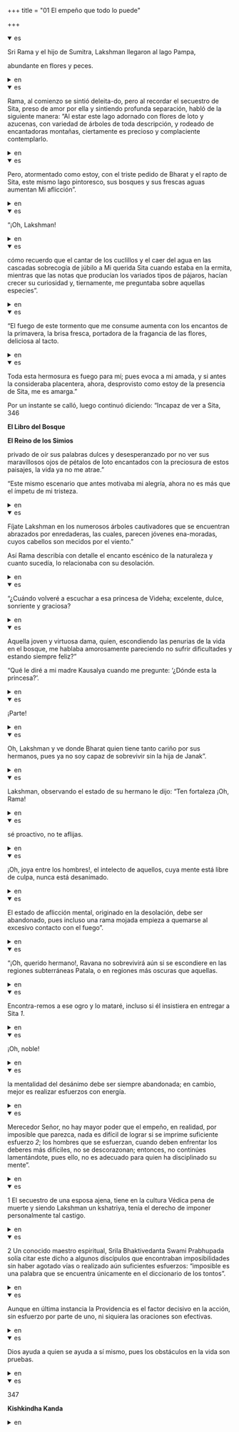 +++
title = "01 El empeño que todo lo puede"

+++
<details open><summary>es</summary>

Sri Rama y el hijo de Sumitra, Lakshman llegaron al lago Pampa,

abundante en flores y peces.
</details>

<details><summary>en</summary>

Sri Rama and Summitra's son, Lakshman arrived at Lake Pampa,

 Abundant in flowers and fish.
</details>

<details open><summary>es</summary>

Rama, al comienzo se sintió deleita-do, pero al recordar el secuestro de Sita, preso de amor por ella y sintiendo profunda separación, habló de la siguiente manera: “Al estar este lago adornado con flores de loto y azucenas, con variedad de árboles de toda descripción, y rodeado de encantadoras montañas, ciertamente es precioso y complaciente contemplarlo.
</details>

<details><summary>en</summary>

Rama, at the beginning he felt delight-do, but remembering the kidnapping of Sita, prison Trees of any description, and surrounded by lovely mountains, it is certainly beautiful and pleased to contemplate it.
</details>

<details open><summary>es</summary>

Pero, atormentado como estoy, con el triste pedido de Bharat y el rapto de Sita, este mismo lago pintoresco, sus bosques y sus frescas aguas aumentan Mi aflicción”.
</details>

<details><summary>en</summary>

But, tormented as I am, with Bharat's sad request and Sita's rapture, this same picturesque lake, his forests and his fresh waters increase my affliction. ”
</details>

<details open><summary>es</summary>

“¡Oh, Lakshman\!
</details>

<details><summary>en</summary>

“Oh, Lakshman \!
</details>

<details open><summary>es</summary>

cómo recuerdo que el cantar de los cuclillos y el caer del agua en las cascadas sobrecogía de júbilo a Mi querida Sita cuando estaba en la ermita, mientras que las notas que producían los variados tipos de pájaros, hacían crecer su curiosidad y, tiernamente, me preguntaba sobre aquellas especies”.
</details>

<details><summary>en</summary>

How I remember that the song of the squatting and falling from water in the waterfalls of joy to my dear located when I was in the hermitage, while the notes produced by the varied types of birds, made their curiosity grow and, tenderly, me I asked about those species. ”
</details>

<details open><summary>es</summary>

“El fuego de este tormento que me consume aumenta con los encantos de la primavera, la brisa fresca, portadora de la fragancia de las flores, deliciosa al tacto.
</details>

<details><summary>en</summary>

“The fire of this torment that consumes me increases with the charms of spring, the fresh breeze, carrier of the fragrance of flowers, delicious to touch.
</details>

<details open><summary>es</summary>

Toda esta hermosura es fuego para mí; pues evoca a mi amada, y si antes la consideraba placentera, ahora, desprovisto como estoy de la presencia de Sita, me es amarga.”

Por un instante se calló, luego continuó diciendo: “Incapaz de ver a Sita, 346

**El Libro del Bosque**

**El Reino de los Simios**

privado de oír sus palabras dulces y desesperanzado por no ver sus maravillosos ojos de pétalos de loto encantados con la preciosura de estos paisajes, la vida ya no me atrae.”

“Este mismo escenario que antes motivaba mi alegría, ahora no es más que el ímpetu de mi tristeza.
</details>

<details><summary>en</summary>

All this beauty is fire for me; Well, it evokes my beloved, and if I first considered it pleasant, now, devoid of how I am from the presence of located, it is bitter. ”

 For a moment he was silent, then he continued to say: “Unable to see Sita, 346

 ** The Book of the Forest **

 ** The kingdom of apes **

 deprived of hearing his sweet and hopeless words for not seeing his wonderful eyes of enchanted lotus petals with the precious of these landscapes, life no longer attracts me. ”

 “This same scenario that previously motivated my joy, now is nothing more than the impetus of my sadness.
</details>

<details open><summary>es</summary>

Fíjate Lakshman en los numerosos árboles cautivadores que se encuentran abrazados por enredaderas, las cuales, parecen jóvenes ena-moradas, cuyos cabellos son mecidos por el viento.”

Así Rama describía con detalle el encanto escénico de la naturaleza y cuanto sucedía, lo relacionaba con su desolación.
</details>

<details><summary>en</summary>

Look Lakshman in the numerous captivating trees that are embraced by vines, which seem to be in-the-line young people, whose hair is rocked by the wind. ”

 Thus Rama described in detail the scenic charm of nature and how much happened, related to its desolation.
</details>

<details open><summary>es</summary>

“¿Cuándo volveré a escuchar a esa princesa de Videha; excelente, dulce, sonriente y graciosa?
</details>

<details><summary>en</summary>

“When I will listen to that video video princess again; Excellent, sweet, smiling and funny?
</details>

<details open><summary>es</summary>

Aquella joven y virtuosa dama, quien, escondiendo las penurias de la vida en el bosque, me hablaba amorosamente pareciendo no sufrir dificultades y estando siempre feliz?”

“Qué le diré a mi madre Kausalya cuando me pregunte: ‘¿Dónde esta la princesa?’.
</details>

<details><summary>en</summary>

That young and virtuous lady, who, hiding the hardships of life in the forest, spoke lovingly seemed not to suffer difficulties and always happy? "

 “What will I tell my mother Kausalya when I ask me:‘ Where is the princess? ’
</details>

<details open><summary>es</summary>

¡Parte\!
</details>

<details><summary>en</summary>

Part\!
</details>

<details open><summary>es</summary>

Oh, Lakshman y ve donde Bharat quien tiene tanto cariño por sus hermanos, pues ya no soy capaz de sobrevivir sin la hija de Janak”.
</details>

<details><summary>en</summary>

Oh, Lakshman and sees where Bharat who has so much love for his brothers, because I am no longer able to survive without Janak's daughter. ”
</details>

<details open><summary>es</summary>

Lakshman, observando el estado de su hermano le dijo: “Ten fortaleza ¡Oh, Rama\!
</details>

<details><summary>en</summary>

Lakshman, observing his brother's state, he said: “Have strength Oh, Rama \!
</details>

<details open><summary>es</summary>

sé proactivo, no te aflijas.
</details>

<details><summary>en</summary>

Be proactive, do not Afli.
</details>

<details open><summary>es</summary>

¡Oh, joya entre los hombres\!, el intelecto de aquellos, cuya mente está libre de culpa, nunca está desanimado.
</details>

<details><summary>en</summary>

Oh, jewel among men \!, The intellect of those, whose mind is free of guilt, is never discouraged.
</details>

<details open><summary>es</summary>

El estado de aflicción mental, originado en la desolación, debe ser abandonado, pues incluso una rama mojada empieza a quemarse al excesivo contacto con el fuego”.
</details>

<details><summary>en</summary>

The state of mental affliction, originated in desolation, must be abandoned, since even a wet branch begins to burn when excessive contact with fire. ”
</details>

<details open><summary>es</summary>

“¡Oh, querido hermano\!, Ravana no sobrevivirá aún si se escondiere en las regiones subterráneas Patala, o en regiones más oscuras que aquellas.
</details>

<details><summary>en</summary>

“Oh, dear brother \! Ravana will not survive even if it is hidden in Patala underground regions, or in darker regions than those.
</details>

<details open><summary>es</summary>

Encontra-remos a ese ogro y lo mataré, incluso si él insistiera en entregar a Sita *1*.
</details>

<details><summary>en</summary>

We will find that ogre and kill him, even if he insisted on delivering to Sita *1 *.
</details>

<details open><summary>es</summary>

¡Oh, noble\!
</details>

<details><summary>en</summary>

Oh, noble \!
</details>

<details open><summary>es</summary>

la mentalidad del desánimo debe ser siempre abandonada; en cambio, mejor es realizar esfuerzos con energía.
</details>

<details><summary>en</summary>

The mentality of discouragement must always be abandoned; Instead, it is better to make energy efforts.
</details>

<details open><summary>es</summary>

Merecedor Señor, no hay mayor poder que el empeño, en realidad, por imposible que parezca, nada es difícil de lograr si se imprime suficiente esfuerzo *2*; los hombres que se esfuerzan, cuando deben enfrentar los deberes más difíciles, no se descorazonan; entonces, no continúes lamentándote, pues ello, no es adecuado para quien ha disciplinado su mente”.
</details>

<details><summary>en</summary>

Deserving Lord, there is no greater power than the effort, in reality, as impossible for it to seem, nothing is difficult to achieve if enough effort is printed *2 *; The men who strive, when they must face the most difficult duties, do not discourage; Then, do not continue regretting, because this is not suitable for those who have disciplined his mind. ”
</details>

<details open><summary>es</summary>

1 El secuestro de una esposa ajena, tiene en la cultura Védica pena de muerte y siendo Lakshman un kshatriya, tenía el derecho de imponer personalmente tal castigo.
</details>

<details><summary>en</summary>

1 The kidnapping of a foreign wife, has a kshatriya in the Vedic Vedic culture, had the right to personally impose such punishment.
</details>

<details open><summary>es</summary>

2 Un conocido maestro espiritual, Srila Bhaktivedanta Swami Prabhupada solía citar este dicho a algunos discípulos que encontraban imposibilidades sin haber agotado vías o realizado aún suficientes esfuerzos: “imposible es una palabra que se encuentra únicamente en el diccionario de los tontos”.
</details>

<details><summary>en</summary>

2 A well -known spiritual teacher, Srila Bhaktivedanta Swami Prabhupada used to quote this said disciples who found impossibility without having exhausted roads or still made enough efforts: "Impossible is a word that is found only in the dictionary of the fools."
</details>

<details open><summary>es</summary>

Aunque en última instancia la Providencia es el factor decisivo en la acción, sin esfuerzo por parte de uno, ni siquiera las oraciones son efectivas.
</details>

<details><summary>en</summary>

Although the providence is ultimately the decisive factor in the action, without effort on the part of one, not even the sentences are effective.
</details>

<details open><summary>es</summary>

Dios ayuda a quien se ayuda a sí mismo, pues los obstáculos en la vida son pruebas.
</details>

<details><summary>en</summary>

God helps who helps himself, because obstacles in life are evidence.
</details>

<details open><summary>es</summary>

347

**Kishkindha Kanda**
</details>

<details><summary>en</summary>

347

 ** Kishkindha Kanda **
</details>